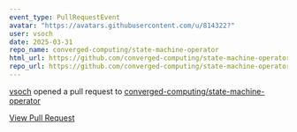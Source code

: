 ```yaml
---
event_type: PullRequestEvent
avatar: "https://avatars.githubusercontent.com/u/814322?"
user: vsoch
date: 2025-03-31
repo_name: converged-computing/state-machine-operator
html_url: https://github.com/converged-computing/state-machine-operator/pull/29
repo_url: https://github.com/converged-computing/state-machine-operator
---
```


<a href='https://github.com/vsoch' target='_blank'>vsoch</a> opened a pull request to <a href='https://github.com/converged-computing/state-machine-operator' target='_blank'>converged-computing/state-machine-operator</a>

<a href='https://github.com/converged-computing/state-machine-operator/pull/29' target='_blank'>View Pull Request</a>